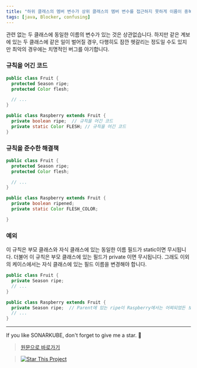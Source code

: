```yaml
---
title: "하위 클래스의 멤버 변수가 상위 클래스의 멤버 변수를 접근하지 못하게 이름이 중복 처리되선 안 됩니다"
tags: [java, Blocker, confusing]
---
```


관련 없는 두 클래스에 동일한 이름의 변수가 있는 것은 상관없습니다.
하지만 같은 계보에 있는 두 클래스에 같은 일이 벌어질 경우, 다행히도 잠깐 헷갈리는 정도일 수도 있지만 최악의 경우에는 치명적인 버그를 야기합니다.

### 규칙을 어긴 코드

```java
public class Fruit {
  protected Season ripe;
  protected Color flesh;

  // ...
}

public class Raspberry extends Fruit {
  private boolean ripe;  // 규칙을 어긴 코드
  private static Color FLESH; // 규칙을 어긴 코드
}
```

### 규칙을 준수한 해결책

```java
public class Fruit {
  protected Season ripe;
  protected Color flesh;

  // ...
}

public class Raspberry extends Fruit {
  private boolean ripened;
  private static Color FLESH_COLOR;

}
```

### 예외

이 규칙은 부모 클래스와 자식 클래스에 있는 동일한 이름 필드가 static이면 무시됩니다.
더불어 이 규칙은 부모 클래스에 있는 필드가 private 이면 무시됩니다.
그래도 이외의 케이스에서는 자식 클래스에 있는 필드 이름을 변경해야 합니다.

```java
public class Fruit {
  private Season ripe;
  // ...
}

public class Raspberry extends Fruit {
  private Season ripe;  // Parent에 있는 ripe이 Raspberry에서는 어찌되었든 보이지 않으니 허용됩니다.
  // ...
}
```

---

If you like SONARKUBE, don't forget to give me a star. :star2:

> [원문으로 바로가기](https://rules.sonarsource.com/java/tag/confusing/RSPEC-2387)

> [![Star This Project](https://img.shields.io/github/stars/kantabile/sonarkube.svg?label=Stars&style=social)](https://github.com/kantabile/sonarkube)
